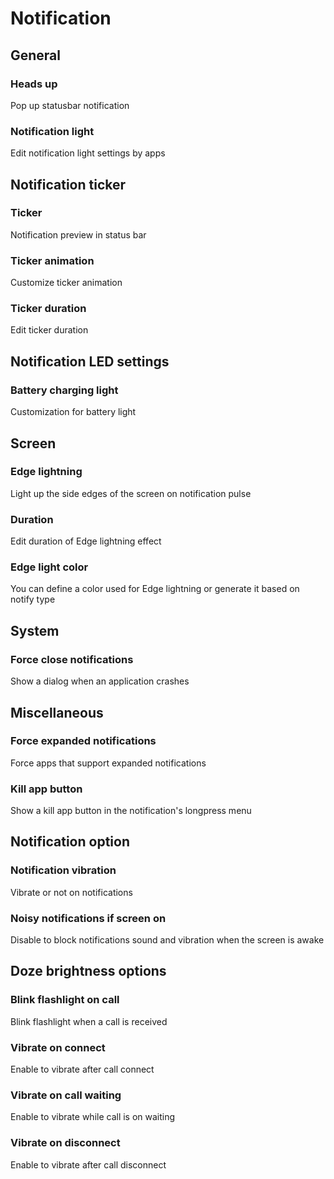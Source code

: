 # Notification

## General

### Heads up
Pop up statusbar notification

### Notification light
Edit notification light settings by apps


## Notification ticker

### Ticker
Notification preview in status bar

### Ticker animation
Customize ticker animation

### Ticker duration
Edit ticker duration


## Notification LED settings

### Battery charging light
Customization for battery light


## Screen

### Edge lightning
Light up the side edges of the screen on notification pulse

### Duration
Edit duration of Edge lightning effect

### Edge light color
You can define a color used for Edge lightning or generate it based on notify type


## System

### Force close notifications
Show a dialog when an application crashes


## Miscellaneous

### Force expanded notifications
Force apps that support expanded notifications

### Kill app button
Show a kill app button in the notification's longpress menu


## Notification option

### Notification vibration
Vibrate or not on notifications

### Noisy notifications if screen on
Disable to block notifications sound and vibration when the screen is awake


## Doze brightness options

### Blink flashlight on call
Blink flashlight when a call is received

### Vibrate on connect
Enable to vibrate after call connect

### Vibrate on call waiting
Enable to vibrate while call is on waiting

### Vibrate on disconnect
Enable to vibrate after call disconnect
